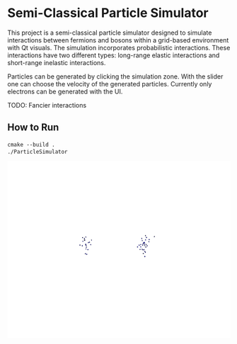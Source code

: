 # Semi-Classical Particle Simulator 
This project is a semi-classical particle simulator designed to simulate interactions between fermions and bosons within a grid-based environment with Qt visuals. The simulation incorporates probabilistic interactions. These interactions have two different types: long-range elastic interactions and short-range inelastic interactions.
 
Particles can be generated by clicking the simulation zone. With the slider one can choose the velocity of the generated particles. Currently only electrons can be generated with the UI.

TODO: Fancier interactions

## How to Run
```
cmake --build .
./ParticleSimulator
```

<p align="center">
  <img height="400" src="https://raw.githubusercontent.com/NailoTB/particle_collider/main/figures/basic_collision.gif">
</p>
